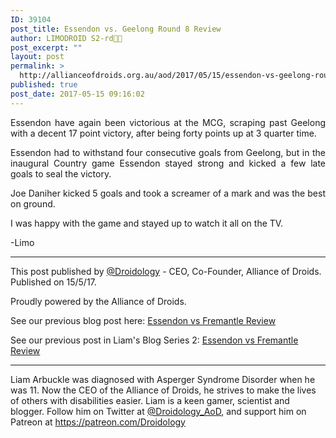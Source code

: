```yaml
---
ID: 39104
post_title: Essendon vs. Geelong Round 8 Review
author: LIMODROID S2-rd🔭🔬
post_excerpt: ""
layout: post
permalink: >
  http://allianceofdroids.org.au/aod/2017/05/15/essendon-vs-geelong-round-8-review/
published: true
post_date: 2017-05-15 09:16:02
---
```

<p style="text-align: justify;">Essendon have again been victorious at the MCG, scraping past Geelong with a decent 17 point victory, after being forty points up at 3 quarter time.</p>
<p style="text-align: justify;">Essendon had to withstand four consecutive goals from Geelong, but in the inaugural Country game Essendon stayed strong and kicked a few late goals to seal the victory.</p>
<p style="text-align: justify;">Joe Daniher kicked 5 goals and took a screamer of a mark and was the best on ground.</p>
<p style="text-align: justify;">I was happy with the game and stayed up to watch it all on the TV.</p>
<p style="text-align: justify;">-Limo</p>


<hr />

<span style="font-weight: 400;">This post published by </span><a href="http://allianceofdroids.org.au/members/droidologyiris/"><span style="font-weight: 400;">@Droidology</span></a><span style="font-weight: 400;"> - CEO, Co-Founder, Alliance of Droids. Published on 15/5/17. </span>

<span style="font-weight: 400;">Proudly powered by the Alliance of Droids.</span>

<span style="font-weight: 400;">See our previous blog post here: <a href="http://allianceofdroids.org.au/2017/05/11/essendon-vs-fremantle-review/">Essendon vs Fremantle Review</a></span>

<span style="font-weight: 400;">See our previous post in Liam's Blog Series 2: <a href="http://allianceofdroids.org.au/2017/05/11/essendon-vs-fremantle-review/">Essendon vs Fremantle Review</a></span>

<hr />

<span style="font-weight: 400;">Liam Arbuckle was diagnosed with Asperger Syndrome Disorder when he was 11. Now the CEO of the Alliance of Droids, he strives to make the lives of others with disabilities easier. Liam is a keen gamer, scientist and blogger. Follow him on Twitter at </span><a href="https://twitter.com/Droidology_AoD"><span style="font-weight: 400;">@Droidology_AoD</span></a><span style="font-weight: 400;">, and support him on Patreon at </span><a href="https://patreon.com/Droidology"><span style="font-weight: 400;">https://patreon.com/Droidology</span></a>
<p style="text-align: justify;">
</p>
